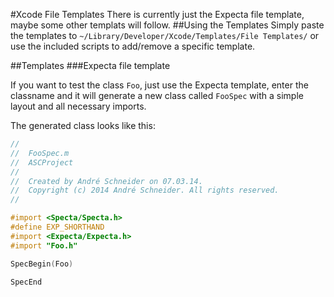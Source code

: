 #Xcode File Templates
There is currently just the Expecta file template, maybe some other templats will follow.
##Using the Templates
Simply paste the templates to `~/Library/Developer/Xcode/Templates/File Templates/` or use the included scripts to add/remove a specific template.

##Templates
###Expecta file template

If you want to test the class `Foo`, just use the Expecta template, enter the classname and it will generate a new class called `FooSpec` with a simple layout and all necessary imports.

The generated class looks like this:
```objective-c
//
//  FooSpec.m
//  ASCProject
//
//  Created by André Schneider on 07.03.14.
//  Copyright (c) 2014 André Schneider. All rights reserved.
//

#import <Specta/Specta.h>
#define EXP_SHORTHAND
#import <Expecta/Expecta.h>
#import "Foo.h"

SpecBegin(Foo)

SpecEnd
```


